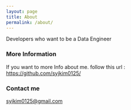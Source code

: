 ```yaml
---
layout: page
title: About
permalink: /about/
---
```


Developers who want to be a Data Engineer

### More Information

If you want to more Info about me. follow this url : https://github.com/syjkim0125/

### Contact me

[syjkim0125@gmail.com](mailto:email@domain.com)
